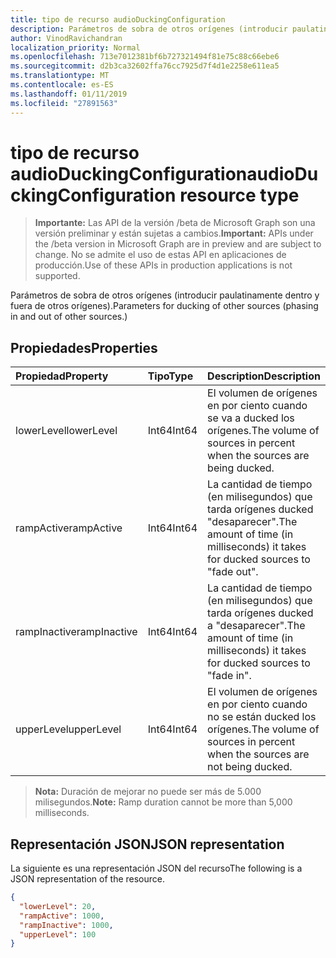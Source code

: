 ```yaml
---
title: tipo de recurso audioDuckingConfiguration
description: Parámetros de sobra de otros orígenes (introducir paulatinamente dentro y fuera de otros orígenes).
author: VinodRavichandran
localization_priority: Normal
ms.openlocfilehash: 713e7012381bf6b727321494f81e75c88c66ebe6
ms.sourcegitcommit: d2b3ca32602ffa76cc7925d7f4d1e2258e611ea5
ms.translationtype: MT
ms.contentlocale: es-ES
ms.lasthandoff: 01/11/2019
ms.locfileid: "27891563"
---
```

# <a name="audioduckingconfiguration-resource-type"></a><span data-ttu-id="c1b31-103">tipo de recurso audioDuckingConfiguration</span><span class="sxs-lookup"><span data-stu-id="c1b31-103">audioDuckingConfiguration resource type</span></span>

> <span data-ttu-id="c1b31-104">**Importante:** Las API de la versión /beta de Microsoft Graph son una versión preliminar y están sujetas a cambios.</span><span class="sxs-lookup"><span data-stu-id="c1b31-104">**Important:** APIs under the /beta version in Microsoft Graph are in preview and are subject to change.</span></span> <span data-ttu-id="c1b31-105">No se admite el uso de estas API en aplicaciones de producción.</span><span class="sxs-lookup"><span data-stu-id="c1b31-105">Use of these APIs in production applications is not supported.</span></span>

<span data-ttu-id="c1b31-106">Parámetros de sobra de otros orígenes (introducir paulatinamente dentro y fuera de otros orígenes).</span><span class="sxs-lookup"><span data-stu-id="c1b31-106">Parameters for ducking of other sources (phasing in and out of other sources.)</span></span>

## <a name="properties"></a><span data-ttu-id="c1b31-107">Propiedades</span><span class="sxs-lookup"><span data-stu-id="c1b31-107">Properties</span></span>

| <span data-ttu-id="c1b31-108">Propiedad</span><span class="sxs-lookup"><span data-stu-id="c1b31-108">Property</span></span>      | <span data-ttu-id="c1b31-109">Tipo</span><span class="sxs-lookup"><span data-stu-id="c1b31-109">Type</span></span>     | <span data-ttu-id="c1b31-110">Description</span><span class="sxs-lookup"><span data-stu-id="c1b31-110">Description</span></span>                                                                     |
| :------------ | :------- | :-------------------------------------------------------------------------------|
| <span data-ttu-id="c1b31-111">lowerLevel</span><span class="sxs-lookup"><span data-stu-id="c1b31-111">lowerLevel</span></span>    | <span data-ttu-id="c1b31-112">Int64</span><span class="sxs-lookup"><span data-stu-id="c1b31-112">Int64</span></span>    | <span data-ttu-id="c1b31-113">El volumen de orígenes en por ciento cuando se va a ducked los orígenes.</span><span class="sxs-lookup"><span data-stu-id="c1b31-113">The volume of sources in percent when the sources are being ducked.</span></span>             |
| <span data-ttu-id="c1b31-114">rampActive</span><span class="sxs-lookup"><span data-stu-id="c1b31-114">rampActive</span></span>    | <span data-ttu-id="c1b31-115">Int64</span><span class="sxs-lookup"><span data-stu-id="c1b31-115">Int64</span></span>    | <span data-ttu-id="c1b31-116">La cantidad de tiempo (en milisegundos) que tarda orígenes ducked "desaparecer".</span><span class="sxs-lookup"><span data-stu-id="c1b31-116">The amount of time (in milliseconds) it takes for ducked sources to "fade out".</span></span> |
| <span data-ttu-id="c1b31-117">rampInactive</span><span class="sxs-lookup"><span data-stu-id="c1b31-117">rampInactive</span></span>  | <span data-ttu-id="c1b31-118">Int64</span><span class="sxs-lookup"><span data-stu-id="c1b31-118">Int64</span></span>    | <span data-ttu-id="c1b31-119">La cantidad de tiempo (en milisegundos) que tarda orígenes ducked a "desaparecer".</span><span class="sxs-lookup"><span data-stu-id="c1b31-119">The amount of time (in milliseconds) it takes for ducked sources to "fade in".</span></span>  |
| <span data-ttu-id="c1b31-120">upperLevel</span><span class="sxs-lookup"><span data-stu-id="c1b31-120">upperLevel</span></span>    | <span data-ttu-id="c1b31-121">Int64</span><span class="sxs-lookup"><span data-stu-id="c1b31-121">Int64</span></span>    | <span data-ttu-id="c1b31-122">El volumen de orígenes en por ciento cuando no se están ducked los orígenes.</span><span class="sxs-lookup"><span data-stu-id="c1b31-122">The volume of sources in percent when the sources are not being ducked.</span></span>         |

> <span data-ttu-id="c1b31-123">**Nota:** Duración de mejorar no puede ser más de 5.000 milisegundos.</span><span class="sxs-lookup"><span data-stu-id="c1b31-123">**Note:** Ramp duration cannot be more than 5,000 milliseconds.</span></span>

## <a name="json-representation"></a><span data-ttu-id="c1b31-124">Representación JSON</span><span class="sxs-lookup"><span data-stu-id="c1b31-124">JSON representation</span></span>

<span data-ttu-id="c1b31-125">La siguiente es una representación JSON del recurso</span><span class="sxs-lookup"><span data-stu-id="c1b31-125">The following is a JSON representation of the resource.</span></span>

<!-- {
  "blockType": "resource",
  "optionalProperties": [

  ],
  "@odata.type": "microsoft.graph.audioDuckingConfiguration"
}-->
```json
{
  "lowerLevel": 20,
  "rampActive": 1000,
  "rampInactive": 1000,
  "upperLevel": 100
}
```
<!-- uuid: 8fcb5dbc-d5aa-4681-8e31-b001d5168d79
2015-10-25 14:57:30 UTC -->
<!-- {
  "type": "#page.annotation",
  "description": "audioDuckingConfiguration resource",
  "keywords": "",
  "section": "documentation",
  "tocPath": ""
}-->

